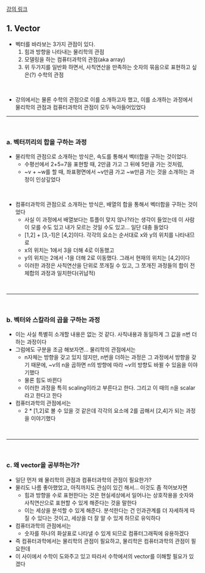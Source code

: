 
[강의 링크](https://www.youtube.com/watch?v=fNk_zzaMoSs&list=PLZHQObOWTQDPD3MizzM2xVFitgF8hE_ab&index=1&ab_channel=3Blue1Brown)

## 1. Vector
* 벡터를 바라보는 3가지 관점이 있다.
  1. 힘과 방향을 나타내는 물리학의 관점
  2. 모델링을 하는 컴퓨터과학의 관점(aka array)
  3. 위 두가지를 일반화 하면서, 사칙연산을 만족하는 숫자의 묶음으로 표현하고 싶은(?) 수학의 관점

&nbsp;

* 강의에서는 물론 수학의 관점으로 이를 소개하고자 했고, 이를 소개하는 과정에서 물리학의 관점과 컴퓨터과학의 관점이 모두 녹아들어있었다

---

&nbsp;

### a. 벡터끼리의 합을 구하는 과정
  * 물리학의 관점으로 소개하는 방식은, 속도를 통해서 벡터합을 구하는 것이었다.
    * 수평선에서 2+5=7을 표현할 때, 2만큼 가고 그 뒤에 5만큼 가는 것처럼,
    * ~v + ~w를 할 때, 좌표평면에서 ~v만큼 가고 ~w만큼 가는 것을 소개하는 과정이 인상깊었다

  &nbsp;

  * 컴퓨터과학의 관점으로 소개하는 방식은, 배열의 합을 통해서 벡터합을 구하는 것이었다
    * 사실 이 과정에서 배열보다는 튜플이 맞지 않나?라는 생각이 들었는데 이 사람이 모를 수도 있고 내가 모르는 것일 수도 있고... 일단 대충 들었다
    * [1,2] + [3,-1]은 [4,2]이다. 각각의 요소는 순서대로 x와 y의 위치를 나타내므로
    * x의 위치는 1에서 3을 더해 4로 이동했고
    * y의 위치는 2에서 -1을 더해 2로 이동했다. 그래서 현재의 위치는 [4,2]이다
    * 이러한 과정은 사칙연산을 단위로 쪼개질 수 있고, 그 쪼개진 과정들의 합이 전체합의 과정과 일치한다(귀납적)

&nbsp;

---

&nbsp;

### b. 벡터와 스칼라의 곱을 구하는 과정
  * 이는 사실 특별히 소개할 내용은 없는 것 같다. 사칙내용과 동일하게 그 값을 n번 더하는 과정이다
  * 그럼에도 구분을 조금 해보자면... 물리학의 관점에서는
    * n자체는 방향을 갖고 있지 않지만, n번을 더하는 과정은 그 과정에서 방향을 갖기 때문에, ~v의 n을 곱하면 n의 방향에 따라 ~v의 방향도 바뀔 수 있음을 이야기했다
    * 물론 힘도 바뀐다
    * 이러한 과정을 특히 scaling이라고 부른다고 한다. 그리고 이 때의 n을 scalar라고 한다고 한다
  * 컴퓨터과학의 관점에서는
    * 2 * [1,2]로 볼 수 있을 것 같은데 각각의 요소에 2를 곱해서 [2,4]가 되는 과정을 이야기했다


&nbsp;

---

&nbsp;

### c. 왜 vector을 공부하는가?
  * 일단 먼저 왜 물리학의 관점과 컴퓨터과학의 관점이 필요한가?
  * 물리도 나름 좋아했었고, 아직까지도 관심이 있긴 해서... 이것도 좀 적어보자면
    * 힘과 방향을 수로 표현한다는 것은 현실세상에서 일어나는 상호작용을 숫자와 사칙연산으로 표현할 수 있게 해준다는 것을 말한다
    * 이는 세상을 분석할 수 있게 해준다. 분석한다는 건 인과관계를 더 자세하게 따질 수 있다는 것이고, 세상을 더 잘 알 수 있게 하므로 유익하다
  * 컴퓨터과학의 관점에서는
    * 숫자를 하나의 화살표로 나타낼 수 있게 되므로 컴퓨터그래픽에 유용하겠다
  * 즉 컴퓨터과학에서는 물리학의 관점이 필요하고, 물리학은 컴퓨터과학의 관점이 필요한데
  * 이 사이에서 수학이 도와주고 있고 따라서 수학에서의 vector를 이해할 필요가 있겠다
